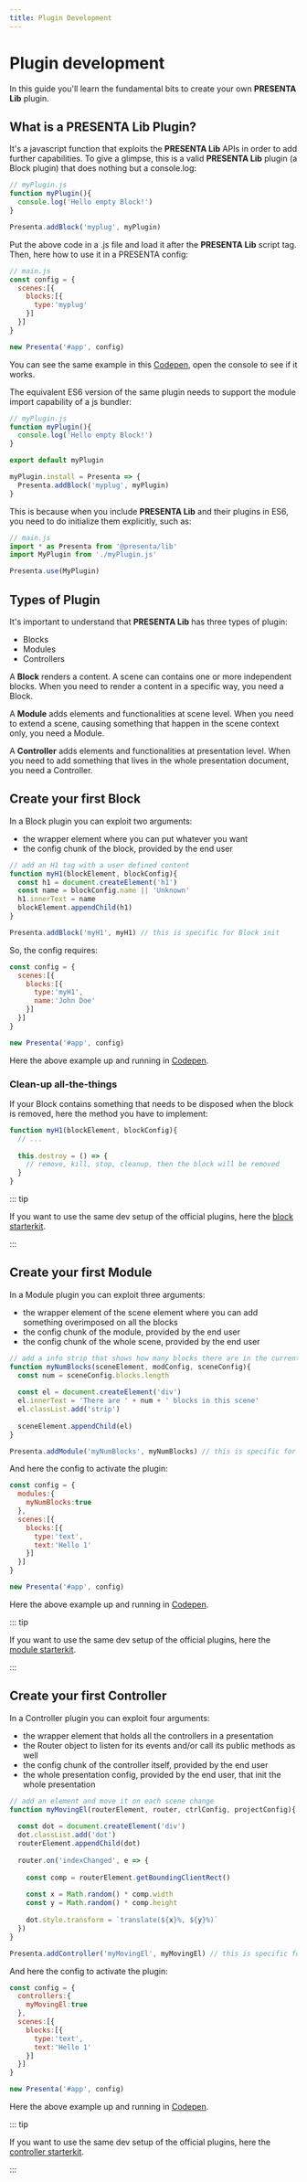 ```yaml
---
title: Plugin Development
---
```


# Plugin development

In this guide you'll learn the fundamental bits to create your own **PRESENTA Lib** plugin.

## What is a PRESENTA Lib Plugin?

It's a javascript function that exploits the **PRESENTA Lib** APIs in order to add further capabilities. To give a glimpse, this is a valid **PRESENTA Lib** plugin (a Block plugin) that does nothing but a console.log:

```js
// myPlugin.js
function myPlugin(){
  console.log('Hello empty Block!')
}

Presenta.addBlock('myplug', myPlugin)
```

Put the above code in a .js file and load it after the **PRESENTA Lib** script tag. Then, here how to use it in a PRESENTA config:

```js
// main.js
const config = {
  scenes:[{
    blocks:[{
      type:'myplug'
    }]
  }]
}

new Presenta('#app', config)
```

You can see the same example in this [Codepen](https://codepen.io/abusedmedia/pen/KKNegNE), open the console to see if it works.

The equivalent ES6 version of the same plugin needs to support the module import capability of a js bundler:

```js
// myPlugin.js
function myPlugin(){
  console.log('Hello empty Block!')
}

export default myPlugin

myPlugin.install = Presenta => {
  Presenta.addBlock('myplug', myPlugin)
}
```

This is because when you include **PRESENTA Lib** and their plugins in ES6, you need to do initialize them explicitly, such as:

```js
// main.js
import * as Presenta from '@presenta/lib'
import MyPlugin from './myPlugin.js'

Presenta.use(MyPlugin)
```



## Types of Plugin

It's important to understand that **PRESENTA Lib** has three types of plugin:

- Blocks
- Modules
- Controllers

A **Block** renders a content. A scene can contains one or more independent blocks. When you need to render a content in a specific way, you need a Block.

A **Module** adds elements and functionalities at scene level. When you need to extend a scene, causing something that happen in the scene context only, you need a Module.

A **Controller** adds elements and functionalities at presentation level. When you need to add something that lives in the whole presentation document, you need a Controller.



## Create your first Block

In a Block plugin you can exploit two arguments:

- the wrapper element where you can put whatever you want
- the config chunk of the block, provided by the end user

```js
// add an H1 tag with a user defined content
function myH1(blockElement, blockConfig){
  const h1 = document.createElement('h1')
  const name = blockConfig.name || 'Unknown'
  h1.innerText = name
  blockElement.appendChild(h1)
}

Presenta.addBlock('myH1', myH1) // this is specific for Block init
```

So, the config requires:

```js
const config = {
  scenes:[{
    blocks:[{
      type:'myH1',
      name:'John Doe'
    }]
  }]
}

new Presenta('#app', config)
```

Here the above example up and running in [Codepen](https://codepen.io/abusedmedia/pen/ExNRNaX).

### Clean-up all-the-things

If your Block contains something that needs to be disposed when the block is removed, here the method you have to implement:

```js
function myH1(blockElement, blockConfig){
  // ...
  
  this.destroy = () => {
    // remove, kill, stop, cleanup, then the block will be removed
  }
}
```

::: tip

If you want to use the same dev setup of the official plugins, here the [block starterkit](https://github.com/presenta-software/presenta-block-starter).

:::

## Create your first Module

In a Module plugin you can exploit three arguments:

- the wrapper element of the scene element where you can add something overimposed on all the blocks
- the config chunk of the module, provided by the end user
- the config chunk of the whole scene, provided by the end user

```js
// add a info strip that shows how many blocks there are in the current scene
function myNumBlocks(sceneElement, modConfig, sceneConfig){
  const num = sceneConfig.blocks.length
  
  const el = document.createElement('div')
  el.innerText = 'There are ' + num + ' blocks in this scene'
  el.classList.add('strip')
  
  sceneElement.appendChild(el)
}

Presenta.addModule('myNumBlocks', myNumBlocks) // this is specific for Module init
```

And here the config to activate the plugin:

```js
const config = {
  modules:{
    myNumBlocks:true
  },
  scenes:[{
    blocks:[{
      type:'text',
      text:'Hello 1'
    }]
  }]
}

new Presenta('#app', config)
```

Here the above example up and running in [Codepen](https://codepen.io/abusedmedia/pen/eYBKBpg).

::: tip

If you want to use the same dev setup of the official plugins, here the [module starterkit](https://github.com/presenta-software/presenta-module-starter).

:::





## Create your first Controller

In a Controller plugin you can exploit four arguments:

- the wrapper element that holds all the controllers in a presentation
- the Router object to listen for its events and/or call its public methods as well
- the config chunk of the controller itself, provided by the end user
- the whole presentation config, provided by the end user, that init the whole presentation

```js
// add an element and move it on each scene change
function myMovingEl(routerElement, router, ctrlConfig, projectConfig){
  
  const dot = document.createElement('div')
  dot.classList.add('dot')
  routerElement.appendChild(dot)
  
  router.on('indexChanged', e => {
    
    const comp = routerElement.getBoundingClientRect()
    
    const x = Math.random() * comp.width
    const y = Math.random() * comp.height
    
    dot.style.transform = `translate(${x}%, ${y}%)`
  })
}

Presenta.addController('myMovingEl', myMovingEl) // this is specific for Controller init
```

And here the config to activate the plugin:

```js
const config = {
  controllers:{
    myMovingEl:true
  },
  scenes:[{
    blocks:[{
      type:'text',
      text:'Hello 1'
    }]
  }]
}

new Presenta('#app', config)
```

Here the above example up and running in [Codepen](https://codepen.io/abusedmedia/pen/PobabKM).

::: tip

If you want to use the same dev setup of the official plugins, here the [controller starterkit](https://github.com/presenta-software/presenta-controller-starter).

:::